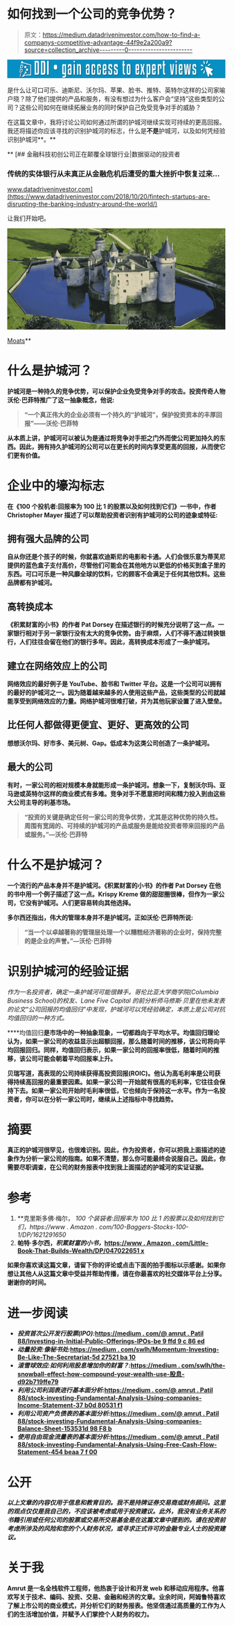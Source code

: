 # 如何找到一个公司的竞争优势？

> 原文：<https://medium.datadriveninvestor.com/how-to-find-a-companys-competitive-advantage-44f9e2a200a9?source=collection_archive---------0----------------------->

[![](img/50f9b5e79378696120c29b343a08d507.png)](http://www.track.datadriveninvestor.com/1B9E)

是什么让可口可乐、迪斯尼、沃尔玛、苹果、脸书、推特、英特尔这样的公司家喻户晓？除了他们提供的产品和服务，有没有想过为什么客户会“坚持”这些类型的公司？这些公司如何在继续拓展业务的同时保护自己免受竞争对手的威胁？

在这篇文章中，我将讨论公司如何通过所谓的护城河继续实现可持续的更高回报。我还将描述你应该寻找的识别护城河的标志，什么是**不是**护城河，以及如何凭经验识别护城河**。**

**[](https://www.datadriveninvestor.com/2018/10/20/fintech-startups-are-disrupting-the-banking-industry-around-the-world/) [## 金融科技初创公司正在颠覆全球银行业|数据驱动的投资者

### 传统的实体银行从未真正从金融危机后遭受的重大挫折中恢复过来…

www.datadriveninvestor.com](https://www.datadriveninvestor.com/2018/10/20/fintech-startups-are-disrupting-the-banking-industry-around-the-world/) 

让我们开始吧。

![](img/eb938d63d343a4fc022645b6a7c723d6.png)

[Moats](https://www.inc.com/jim-schleckser/moats-and-machines-how-warren-buffet-analyzes-a-business.html)** 

# **什么是护城河？**

**护城河是一种持久的竞争优势，可以保护企业免受竞争对手的攻击。投资传奇人物沃伦·巴菲特推广了这一抽象概念，他说:**

> **“一个真正伟大的企业必须有一个持久的“护城河”，保护投资资本的丰厚回报”——沃伦·巴菲特**

**从本质上讲，护城河可以被认为是通过将竞争对手拒之门外而使公司更加持久的东西。因此，拥有持久护城河的公司可以在更长的时间内享受更高的回报，从而使它们更有价值。**

# **企业中的壕沟标志**

**在《100 个投机者:回报率为 100 比 1 的股票以及如何找到它们》一书中，作者 Christopher Mayer 描述了可以帮助投资者识别有护城河的公司的迹象或特征:**

## **拥有强大品牌的公司**

**自从你还是个孩子的时候，你就喜欢迪斯尼的电影和卡通。人们会很乐意为蒂芙尼提供的蓝色盒子支付高价，尽管他们可能会在其他地方以更低的价格买到盒子里的东西。**可口可乐**是一种风靡全球的饮料，它的顾客不会满足于任何其他饮料。这些品牌都有护城河。**

## **高转换成本**

**《积累财富的小书》的作者 Pat Dorsey 在描述银行的时候充分说明了这一点。一家银行相对于另一家银行没有太大的竞争优势。由于麻烦，人们不得不通过转换银行，人们往往会留在他们的银行多年。因此，高转换成本形成了一条护城河。**

## **建立在网络效应上的公司**

**网络效应的最好例子是 YouTube、脸书和 Twitter 平台。这是一个公司可以拥有的最好的护城河之一。因为随着越来越多的人使用这些产品，这些类型的公司就越能享受到网络效应的力量。网络护城河很难打破，并为其他玩家设置了进入壁垒。**

## **比任何人都做得更便宜、更好、更高效的公司**

**想想沃尔玛、好市多、美元树、Gap。低成本为这类公司创造了一条护城河。**

## **最大的公司**

**有时，一家公司的相对规模本身就能形成一条护城河。想象一下，复制沃尔玛、亚马逊或英特尔这样的商业模式有多难。竞争对手不愿意把时间和精力投入到由这些大公司主导的利基市场。**

> **“投资的关键是确定任何一家公司的竞争优势，尤其是这种优势的持久性。周围有宽阔的、可持续的护城河的产品或服务是能给投资者带来回报的产品或服务。”—沃伦·巴菲特**

# **什么不是护城河？**

**一个流行的产品本身并不是护城河。《积累财富的小书》的作者 Pat Dorsey 在他的书中用一个例子描述了这一点。Krispy Kreme 做的甜甜圈很棒，但作为一家公司，它没有护城河。人们更容易转向其他选择。**

**多尔西还指出，伟大的管理本身并不是护城河。正如沃伦·巴菲特所说:**

> **“当一个以卓越著称的管理层处理一个以糟糕经济著称的企业时，保持完整的是企业的声誉。”—沃伦·巴菲特**

# **识别护城河的经验证据**

**作为一名投资者，确定一条护城河可能很棘手。哥伦比亚大学商学院(Columbia Business School)的校友、Lane Five Capital 的前分析师马修斯·贝里在他未发表的论文*“公司回报的均值回归”*中发现，护城河可以凭经验确定，本质上是公司对抗均值回归的一种方式。**

****均值回归**是市场中的一种抽象现象，一切都趋向于平均水平。均值回归理论认为，如果一家公司的收益显示出超额回报，那么随着时间的推移，该公司将向平均回报回归。同样，均值回归表示，如果一家公司的回报率很低，随着时间的推移，该公司可能会朝着平均回报率上升。**

**贝瑞写道，高表现的公司持续获得高投资回报(ROIC)。他认为高毛利率是公司获得持续高回报的最重要因素。如果一家公司一开始就有很高的毛利率，它往往会保持下去。如果一家公司开始时毛利率很低，它也倾向于保持这一水平。作为一名投资者，你可以在分析一家公司时，继续从上述指标中寻找趋势。**

# **摘要**

**真正的护城河很罕见，也很难识别。因此，作为投资者，你可以把我上面描述的迹象作为分析一家公司的指南。如果不清楚，那么你可能最终会说服自己。因此，你需要尽职调查，在公司的财务报表中找到我上面描述的护城河的实证证据。**

# **参考**

1.  **克里斯多佛·梅尔， *100 个装袋者:回报率为 100 比 1 的股票以及如何找到它们，*https://www . Amazon . com/100-Baggers-Stocks-100-1/DP/1621291650**
2.  **帕特·多尔西，*积累财富的小书，*[https://www . Amazon . com/Little-Book-That-Builds-Wealth/DP/047022651 x](https://www.amazon.com/Little-Book-That-Builds-Wealth/dp/047022651X)**

**如果你喜欢读这篇文章，请留下你的评论或点击下面的拍手图标以示感谢。如果你想让其他人从这篇文章中受益并帮助传播，请在你最喜欢的社交媒体平台上分享。谢谢你的时间。**

# **进一步阅读**

*   ***投资首次公开发行股票(IPO):*[https://medium . com/@ amrut . Patil 88/Investing-in-Initial-Public-Offerings-IPOs-be 9 ffd 9 c 86 ed](https://medium.com/@amrut.patil88/investing-in-initial-public-offerings-ipos-be9ffd9c86ed)**
*   ***动量投资:像秘书处:*[https://medium . com/swlh/Momentum-Investing-Be-Like-The-Secretariat-5d 27521 ba 10](https://medium.com/swlh/momentum-investing-be-like-the-secretariat-5d27521ba10)**
*   ***滚雪球效应:如何利用股息增加你的财富？:*[https://medium . com/swlh/the-snowball-effect-how-compound-your-wealth-use-股息-d92b719ffe79](https://medium.com/swlh/the-snowball-effect-how-to-compound-your-wealth-using-dividends-d92b719ffe79)**
*   ***利用公司利润表进行基本面分析:*[https://medium . com/@ amrut . Patil 88/stock-investing-Fundamental-Analysis-Using-companies-Income-Statement-37 b0d 80531 f1](https://medium.com/@amrut.patil88/stock-investing-fundamental-analysis-using-companys-income-statement-37b0d80531f1)**
*   ***利用公司资产负债表的基本面分析:*[https://medium . com/@ amrut . Patil 88/stock-investing-Fundamental-Analysis-Using-companies-Balance-Sheet-153531d 98 F8 b](https://medium.com/@amrut.patil88/stock-investing-fundamental-analysis-using-companys-balance-sheet-153531d98f8b)**
*   ***使用自由现金流量表的基本面分析:*[https://medium . com/@ amrut . Patil 88/stock-investing-Fundamental-Analysis-Using-Free-Cash-Flow-Statement-454 beaa 7 f 00](https://medium.com/@amrut.patil88/stock-investing-fundamental-analysis-using-free-cash-flow-statement-454beaa7f00)**

# **公开**

***以上文章的内容仅用于信息和教育目的。我不是持牌证券交易商或财务顾问。这里的观点仅仅是我自己的，不应该被考虑或用于投资建议。此外，我没有业务关系的书籍引用或任何公司的股票或交易所交易基金是在这篇文章中提到的。请在投资前考虑所涉及的风险和您的个人财务状况，或寻求正式许可的金融专业人士的投资建议。***

# **关于我**

**Amrut 是一名全栈软件工程师，他热衷于设计和开发 web 和移动应用程序。他喜欢写关于技术、编码、投资、交易、金融和经济的文章。业余时间，阿姆鲁特喜欢了解上市公司的商业模式，并分析它们的财务报表。他坚信通过高质量的工作为人们的生活增加价值，并赋予人们掌控个人财务的权力。**